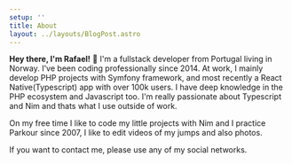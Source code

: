 ```yaml
---
setup: ''
title: About
layout: ../layouts/BlogPost.astro
---
```


**Hey there, I'm Rafael!** 👋 I'm a fullstack developer from Portugal living in Norway. I've been coding professionally since 2014. At work, I mainly develop PHP projects with Symfony framework, and most recently a React Native(Typescript) app with over 100k users. I have deep knowledge in the PHP ecosystem and Javascript too. I'm really passionate about Typescript and Nim and thats what I use outside of work.

On my free time I like to code my little projects with Nim and I practice Parkour since 2007, I like to edit videos of my jumps and also photos.

If you want to contact me, please use any of my social networks.

